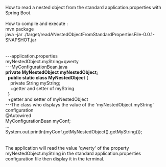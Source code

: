 How to read a nested object from the standard application.properties with Spring Boot.<br/>
<br/>
How to compile and execute :<br/>
mvn package<br/>
java -jar ./target/readANestedObjectFromStandardPropertiesFile-0.0.1-SNAPSHOT.jar<br/>
<br/>
<br/>
---application.properties<br/>
myNestedObject.myString=qwerty<br/>
---MyConfigurationBean.java<br/>
<b>private MyNestedObject myNestedObject;</b><br/>
&nbsp;&nbsp;<b>public static class MyNestedObject</b> {<br/>
&nbsp;&nbsp;&nbsp;&nbsp;private String myString;<br/>
&nbsp;&nbsp;&nbsp;&nbsp;+getter and setter of myString<br/>
&nbsp;&nbsp;}<br/>
&nbsp;&nbsp;+getter and setter of myNestedObject<br/>
---The class who displays the value of the 'myNestedObject.myString' configuration<br/>
@Autowired<br/>
MyConfigurationBean myConf;<br/>
...<br/>
System.out.println(myConf.getMyNestedObject().getMyString());<br/>
<br/>
<br/>
The application will read the value 'qwerty' of the property myNestedObject.myString in the standard application.properties configuration file then display it in the terminal.<br/>


